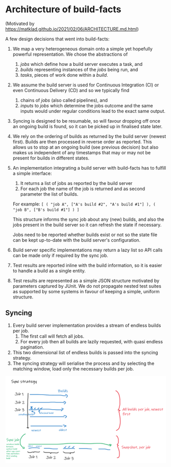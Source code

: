 # Architecture of build-facts

(Motivated by https://matklad.github.io/2021/02/06/ARCHITECTURE.md.html)

A few design decisions that went into build-facts:

1. We map a very heterogeneous domain onto a simple yet hopefully powerful
   representation. We chose the abstractions of

    1. *jobs* which define how a build server executes a task, and
    2. *builds* representing instances of the *jobs* being run, and
    3. *tasks*, pieces of work done within a *build*.

2. We assume the build server is used for Continuous Integration (CI) or even
   Continuous Delivery (CD) and so we typically find

    1. chains of *jobs* (also called pipelines), and
    2. *inputs* to *jobs* which determine the jobs outcome and the same inputs
       would under regular conditions lead to the exact same output.

3. Syncing is designed to be resumable, so will favour dropping off once an
   ongoing build is found, so it can be picked up in finalised state later.

4. We rely on the ordering of builds as returned by the build server (newest
   first). Builds are then processed in reverse order as reported. This allows
   us to stop at an ongoing build (see previous decision) but also makes us
   independent of any timestamps that may or may not be present for builds in
   different states.

5. An implementation integrating a build server with build-facts has to fulfill
   a simple interface:

    1. It returns a list of jobs as reported by the build server
    2. For each job the name of the job is returned and as second parameter the
       list of builds.

   For example: `[ ( "job A", ["A's build #2", "A's build #1"] ), ( "job B", ["B's build #1"] ) ]`

   This structure informs the sync job about any (new) builds, and also the jobs
   present in the build server so it can refresh the state if necessary.

   Jobs need to be reported whether builds exist or not so the state file can
   be kept up-to-date with the build server's configuration.

6. Build server specific implementations may return a lazy list so API calls can
   be made only if required by the sync job.

7. Test results are reported inline with the build information, so it is easier
   to handle a build as a single entity.

8. Test results are represented as a simple JSON structure motivated by
   parameters captured by JUnit. We do not propagate nested test suites as
   supported by some systems in favour of keeping a simple, uniform structure.


## Syncing

1. Every build server implementation provides a stream of endless builds per job.
    1. The first call will fetch all jobs.
    2. For every job then all builds are lazily requested, with quasi endless
       pagination.
2. This two dimensional list of endless builds is passed into the syncing
   strategy.
3. The syncing strategy will serialise the process and by selecting the matching
   window, load only the necessary builds per job.

![Sync strategy](./docs/sync_strategy.png)

